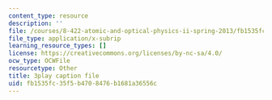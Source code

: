 ```yaml
---
content_type: resource
description: ''
file: /courses/8-422-atomic-and-optical-physics-ii-spring-2013/fb1535fc35f5b4708476b1681a36556c_q5iBqycJuqU.srt
file_type: application/x-subrip
learning_resource_types: []
license: https://creativecommons.org/licenses/by-nc-sa/4.0/
ocw_type: OCWFile
resourcetype: Other
title: 3play caption file
uid: fb1535fc-35f5-b470-8476-b1681a36556c
---
```

